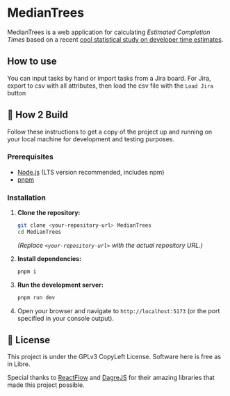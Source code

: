 # MedianTrees

MedianTrees is a web application for calculating *Estimated Completion Times* based on a recent [cool statistical study on developer time estimates](https://thesearesystems.substack.com/p/task-estimation-conquering-hofstadters?triedRedirect=true
).

## How to use

You can input tasks by hand or import tasks from a Jira board. 
For Jira, export to csv with all attributes, then load the csv file with the `Load Jira` button

## 🚀 How 2 Build

Follow these instructions to get a copy of the project up and running on your local machine for development and testing purposes.

### Prerequisites

*   [Node.js](https://nodejs.org/) (LTS version recommended, includes npm)
*   [pnpm](https://pnpm.io/installation)

### Installation

1.  **Clone the repository:**
    ```bash
    git clone <your-repository-url> MedianTrees
    cd MedianTrees
    ```
    *(Replace `<your-repository-url>` with the actual repository URL.)*

2.  **Install dependencies:**
    ```bash
    pnpm i
    ```

3.  **Run the development server:**
    ```bash
    pnpm run dev
    ```

4.  Open your browser and navigate to `http://localhost:5173` (or the port specified in your console output).

## 📄 License

This project is under the GPLv3 CopyLeft License. Software here is free as in Libre.

Special thanks to [ReactFlow](https://reactflow.dev/) and [DagreJS](https://github.com/dagrejs/dagre) for their amazing libraries that made this project possible.
